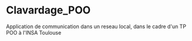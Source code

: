 # Clavardage_POO
Application de communication dans un reseau local,  dans le cadre d'un TP POO à l'INSA Toulouse


